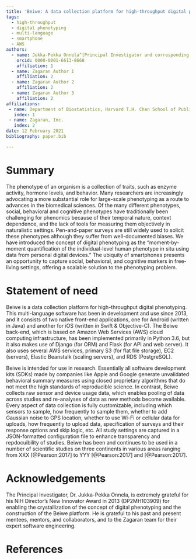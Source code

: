 ```yaml
---
title: 'Beiwe: A data collection platform for high-throughput digital phenotyping'
tags:
  - high-throughput
  - digital phenotyping
  - multi-language
  - smartphone
  - AWS
authors:
  - name: Jukka-Pekka Onnela^[Principal Investigator and corresponding author.]
    orcid: 0000-0001-6613-8668
    affiliation: 1
  - name: Zagaran Author 1
    affiliation: 2
  - name: Zagaran Author 2
    affiliation: 2
  - name: Zagaran Author 3
    affiliation: 2
affiliations:
 - name: Department of Biostatistics, Harvard T.H. Chan School of Public Health, Harvard University
   index: 1
 - name: Zagaran, Inc.
   index: 2
date: 12 February 2021
bibliography: paper.bib

---
```


# Summary

The phenotype of an organism is a collection of traits, such as enzyme activity, hormone levels, and behavior. Many researchers are increasingly advocating a more substantial role for large-scale phenotyping as a route to advances in the biomedical sciences. Of the many different phenotypes, social, behavioral and cognitive phenotypes have traditionally been challenging for phenomics because of their temporal nature, context dependence, and the lack of tools for measuring them objectively in naturalistic settings. Pen-and-paper surveys are still widely used to solicit these phenotypes although they suffer from well-documented biases. We have introduced the concept of digital phenotyping as the “moment-by-moment quantification of the individual-level human phenotype in situ using data from personal digital devices.” The ubiquity of smartphones presents an opportunity to capture social, behavioral, and cognitive markers in free-living settings, offering a scalable solution to the phenotyping problem.

# Statement of need

Beiwe is a data collection platform for high-throughput digital phenotyping. This multi-language software has been in development and use since 2013, and it consists of two native front-end applications, one for Android (written in Java) and another for iOS (written in Swift & Objective-C). The Beiwe back-end, which is based on Amazon Web Services (AWS) cloud computing infrastructure, has been implemented primarily in Python 3.6, but it also makes use of Django (for ORM) and Flask (for API and web server). It also uses several AWS services, primary S3 (for flat file storage), EC2 (servers), Elastic Beanstalk (scaling servers), and RDS (PostgreSQL).

Beiwe is intended for use in research. Essentially all software development kits (SDKs) made by companies like Apple and Google generate unvalidated behavioral summary measures using closed proprietary algorithms that do not meet the high standards of reproducible science. In contrast, Beiwe collects raw sensor and device usage data, which enables pooling of data across studies and re-analyses of data as new methods become available. Every aspect of data collection is fully customizable, including which sensors to sample, how frequently to sample them, whether to add Gaussian noise to GPS location, whether to use Wi-Fi or cellular data for uploads, how frequently to upload data, specification of surveys and their response options and skip logic, etc. All study settings are captured in a JSON-formatted configuration file to enhance transparency and repdocuibility of studies. Beiwe has been and continues to be used in a number of scientific studies on three continents in various areas ranging from XXX [@Pearson:2017] to YYY [@Pearson:2017] and [@Pearson:2017].

# Acknowledgements

The Principal Investigator, Dr. Jukka-Pekka Onnela, is extremely grateful for his NIH Director’s New Innovator Award in 2013 (DP2MH103909) for enabling the crystallization of the concept of digital phenotyping and the construction of the Beiwe platform. He is grateful to his past and present mentees, mentors, and collaborators, and to the Zagaran team for their expert software engineering.

# References
